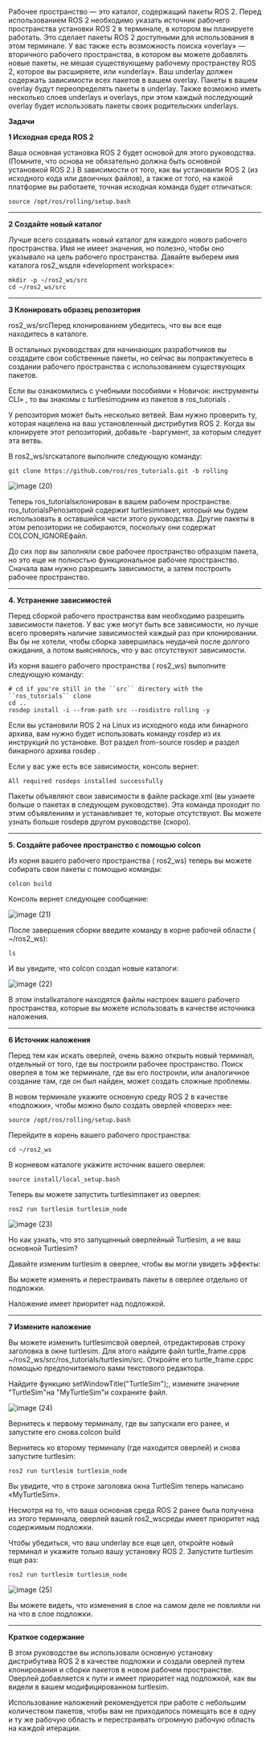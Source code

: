 Рабочее пространство — это каталог, содержащий пакеты ROS 2. Перед использованием ROS 2 необходимо указать источник рабочего пространства установки ROS 2 в терминале, в котором вы планируете работать. Это сделает пакеты ROS 2 доступными для использования в этом терминале.
У вас также есть возможность поиска «overlay» — вторичного рабочего пространства, в котором вы можете добавлять новые пакеты, не мешая существующему рабочему пространству ROS 2, которое вы расширяете, или «underlay». Ваш underlay должен содержать зависимости всех пакетов в вашем overlay. Пакеты в вашем overlay будут переопределять пакеты в underlay. Также возможно иметь несколько слоев underlays и overlays, при этом каждый последующий overlay будет использовать пакеты своих родительских underlays.

**Задачи**

**1 Исходная среда ROS 2**

Ваша основная установка ROS 2 будет основой для этого руководства. (Помните, что основа не обязательно должна быть основной установкой ROS 2.)
В зависимости от того, как вы установили ROS 2 (из исходного кода или двоичных файлов), а также от того, на какой платформе вы работаете, точная исходная команда будет отличаться:

~~~
source /opt/ros/rolling/setup.bash
~~~

---

**2 Создайте новый каталог**

Лучше всего создавать новый каталог для каждого нового рабочего пространства. Имя не имеет значения, но полезно, чтобы оно указывало на цель рабочего пространства. Давайте выберем имя каталога ros2_wsдля «development workspace»:

~~~
mkdir -p ~/ros2_ws/src
cd ~/ros2_ws/src
~~~

---

**3 Клонировать образец репозитория**

ros2_ws/srcПеред клонированием убедитесь, что вы все еще находитесь в каталоге.

В остальных руководствах для начинающих разработчиков вы создадите свои собственные пакеты, но сейчас вы попрактикуетесь в создании рабочего пространства с использованием существующих пакетов.

Если вы ознакомились с учебными пособиями « Новичок: инструменты CLI» , то вы знакомы с turtlesimодним из пакетов в ros_tutorials .

У репозитория может быть несколько ветвей. Вам нужно проверить ту, которая нацелена на ваш установленный дистрибутив ROS 2. Когда вы клонируете этот репозиторий, добавьте -bаргумент, за которым следует эта ветвь.

В ros2_ws/srcкаталоге выполните следующую команду:

~~~
git clone https://github.com/ros/ros_tutorials.git -b rolling
~~~

![image (20)](https://github.com/user-attachments/assets/d57f9cfa-a074-42de-a3c4-15a84d1756f0)


Теперь ros_tutorialsклонирован в вашем рабочем пространстве. ros_tutorialsРепозиторий содержит turtlesimпакет, который мы будем использовать в оставшейся части этого руководства. Другие пакеты в этом репозитории не собираются, поскольку они содержат COLCON_IGNOREфайл.

До сих пор вы заполняли свое рабочее пространство образцом пакета, но это еще не полностью функциональное рабочее пространство. Сначала вам нужно разрешить зависимости, а затем построить рабочее пространство.

---

**4. Устранение зависимостей**

Перед сборкой рабочего пространства вам необходимо разрешить зависимости пакетов. У вас уже могут быть все зависимости, но лучше всего проверять наличие зависимостей каждый раз при клонировании. Вы бы не хотели, чтобы сборка завершилась неудачей после долгого ожидания, а потом выяснялось, что у вас отсутствуют зависимости.

Из корня вашего рабочего пространства ( ros2_ws) выполните следующую команду:

~~~
# cd if you're still in the ``src`` directory with the ``ros_tutorials`` clone
cd ..
rosdep install -i --from-path src --rosdistro rolling -y
~~~

Если вы установили ROS 2 на Linux из исходного кода или бинарного архива, вам нужно будет использовать команду rosdep из их инструкций по установке. Вот раздел from-source rosdep и раздел бинарного архива rosdep .

Если у вас уже есть все зависимости, консоль вернет:

~~~
All required rosdeps installed successfully
~~~

Пакеты объявляют свои зависимости в файле package.xml (вы узнаете больше о пакетах в следующем руководстве). Эта команда проходит по этим объявлениям и устанавливает те, которые отсутствуют. Вы можете узнать больше rosdepв другом руководстве (скоро).

---

**5. Создайте рабочее пространство с помощью colcon**

Из корня вашего рабочего пространства ( ros2_ws) теперь вы можете собирать свои пакеты с помощью команды:

~~~
colcon build
~~~

Консоль вернет следующее сообщение:

![image (21)](https://github.com/user-attachments/assets/9ff821b8-9317-40d8-bee7-0ae101e44336)

После завершения сборки введите команду в корне рабочей области ( ~/ros2_ws):

~~~
ls
~~~

И вы увидите, что colcon создал новые каталоги:

![image (22)](https://github.com/user-attachments/assets/d4f8fbf4-4137-4904-87f4-5f72b5713097)

В этом installкаталоге находятся файлы настроек вашего рабочего пространства, которые вы можете использовать в качестве источника наложения.

---

**6 Источник наложения**

Перед тем как искать оверлей, очень важно открыть новый терминал, отдельный от того, где вы построили рабочее пространство. Поиск оверлея в том же терминале, где вы его построили, или аналогичное создание там, где он был найден, может создать сложные проблемы.

В новом терминале укажите основную среду ROS 2 в качестве «подложки», чтобы можно было создать оверлей «поверх» нее:

~~~
source /opt/ros/rolling/setup.bash
~~~

Перейдите в корень вашего рабочего пространства:

~~~
cd ~/ros2_ws
~~~

В корневом каталоге укажите источник вашего оверлея:

~~~
source install/local_setup.bash
~~~

Теперь вы можете запустить turtlesimпакет из оверлея:

~~~
ros2 run turtlesim turtlesim_node
~~~

![image (23)](https://github.com/user-attachments/assets/d1ce20a2-3584-4b38-ae47-ff088595410b)


Но как узнать, что это запущенный оверлейный Turtlesim, а не ваш основной Turtlesim?

Давайте изменим turtlesim в оверлее, чтобы вы могли увидеть эффекты:

Вы можете изменять и перестраивать пакеты в оверлее отдельно от подложки.

Наложение имеет приоритет над подложкой.

---

**7 Измените наложение**

Вы можете изменить turtlesimсвой оверлей, отредактировав строку заголовка в окне turtlesim. Для этого найдите файл turtle_frame.cppв ~/ros2_ws/src/ros_tutorials/turtlesim/src. Откройте его turtle_frame.cppс помощью предпочитаемого вами текстового редактора.

Найдите функцию setWindowTitle("TurtleSim");, измените значение "TurtleSim"на "MyTurtleSim"и сохраните файл.

![image (24)](https://github.com/user-attachments/assets/3f2dd4c1-860d-4d49-ba44-56ebc2577808)

Вернитесь к первому терминалу, где вы запускали его ранее, и запустите его снова.colcon build

Вернитесь ко второму терминалу (где находится оверлей) и снова запустите turtlesim:

~~~
ros2 run turtlesim turtlesim_node
~~~

Вы увидите, что в строке заголовка окна TurtleSim теперь написано «MyTurtleSim».

Несмотря на то, что ваша основная среда ROS 2 ранее была получена из этого терминала, оверлей вашей ros2_wsсреды имеет приоритет над содержимым подложки.

Чтобы убедиться, что ваш underlay все еще цел, откройте новый терминал и укажите только вашу установку ROS 2. Запустите turtlesim еще раз:

~~~
ros2 run turtlesim turtlesim_node
~~~

![image (25)](https://github.com/user-attachments/assets/f03471e4-ae60-4e99-8e2d-27a4e9d13a8d)


Вы можете видеть, что изменения в слое на самом деле не повлияли ни на что в слое подложки.

---

**Краткое содержание**

В этом руководстве вы использовали основную установку дистрибутива ROS 2 в качестве подложки и создали оверлей путем клонирования и сборки пакетов в новом рабочем пространстве. Оверлей добавляется к пути и имеет приоритет над подложкой, как вы видели в вашем модифицированном turtlesim.

Использование наложений рекомендуется при работе с небольшим количеством пакетов, чтобы вам не приходилось помещать все в одну и ту же рабочую область и перестраивать огромную рабочую область на каждой итерации.
